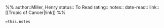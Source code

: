 %%
author::Miller, Henry
status:: To Read
rating::
notes::
date-read::
link:: [[Tropic of Cancer|link]]
%%

`=this.notes`